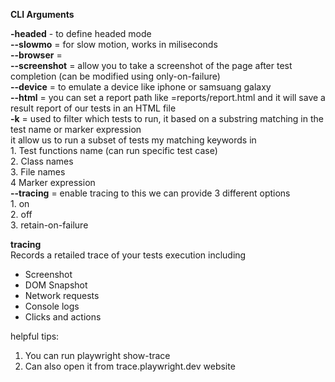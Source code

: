 **CLI Arguments**

**-headed** - to define headed mode  
**--slowmo** = for slow motion, works in miliseconds  
**--browser** = <name of browser>  
**--screenshot** = allow you to take a screenshot of the page after test completion (can be modified using only-on-failure)  
**--device** = to emulate a device like iphone or samsuang galaxy  
**--html** =  you can set a report path like =reports/report.html and it will save a result report of our tests in an HTML file  
**-k** = used to filter which tests to run, it based on a substring matching in the test name or  marker expression  
        it allow us to run a subset of tests my matching keywords in  
    1. Test functions name (can run specific test case)  
    2. Class names  
    3. File names  
    4 Marker expression  
**--tracing** = enable tracing to this we can provide 3 different options  
    1. on  
    2. off  
    3. retain-on-failure  

__tracing__  
Records a retailed trace of your tests execution including
* Screenshot
* DOM Snapshot
* Network requests
* Console logs
* Clicks and actions

helpful tips:
1. You can run playwright show-trace <file name>
2. Can also open it from trace.playwright.dev website

